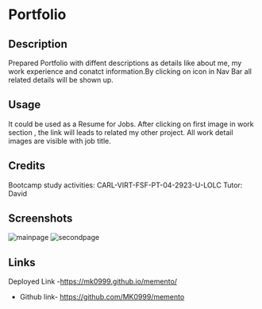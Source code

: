 # Portfolio
## Description
Prepared Portfolio with diffent descriptions as details like about me, my work experience and conatct information.By clicking on icon in Nav Bar all related details will be shown up.

## Usage
It could be used as a Resume for Jobs. After clicking on first image in work section , the link will leads to related my other project. All work detail images are visible with job title.

## Credits
Bootcamp study activities: CARL-VIRT-FSF-PT-04-2923-U-LOLC
Tutor: David

## Screenshots
![mainpage](https://github.com/MK0999/Portfolio/blob/main/Screenshot%20(71).png?raw=true)
![secondpage](https://github.com/MK0999/Portfolio/blob/main/Screenshot%20(72).png?raw=true)

## Links
Deployed Link -https://mk0999.github.io/memento/
- Github link- https://github.com/MK0999/memento
